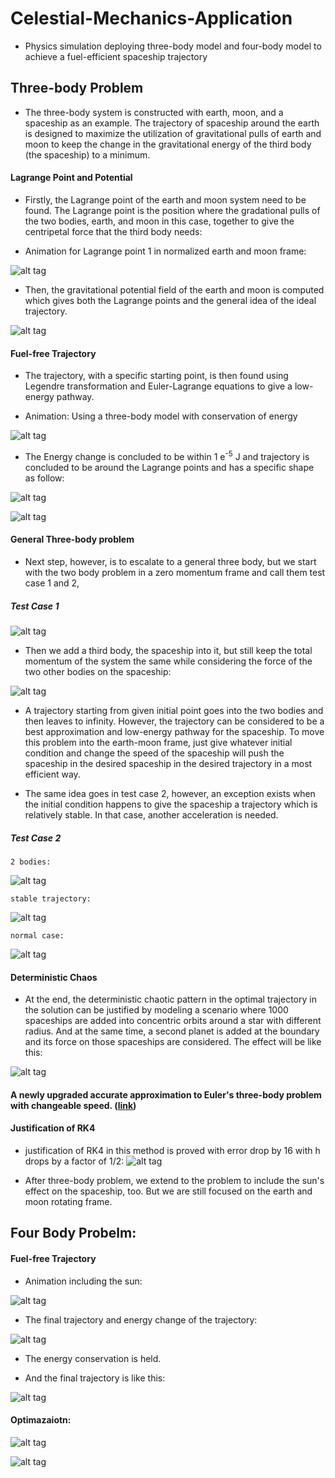 # Celestial-Mechanics-Application
* Physics simulation deploying three-body model and four-body model to achieve a fuel-efficient spaceship trajectory

## Three-body Problem

* The three-body system is constructed with earth, moon, and a spaceship as an example. The trajectory of spaceship around the earth is designed to maximize the utilization of gravitational pulls of earth and moon to keep the change in the gravitational energy of the third body (the spaceship) to a minimum.

#### Lagrange Point and Potential

* Firstly, the Lagrange point of the earth and moon system need to be found. The Lagrange point is the position where the gradational pulls of the two bodies, earth, and moon in this case, together to give the centripetal force that the third body needs:

* Animation for Lagrange point 1 in normalized earth and moon frame:

![alt tag](https://github.com/ZhekaiJin/Celestial-Mechanics-Application/blob/three_body_problem/Lagrange%20field%20and%20point/L1.gif)

* Then, the gravitational potential field of the earth and moon is computed which gives both the Lagrange points and the general idea of the ideal trajectory.

![alt tag](https://github.com/ZhekaiJin/Celestial-Mechanics-Application/blob/three_body_problem/Lagrange%20field%20and%20point/2-D%20plot.png)

#### Fuel-free Trajectory

* The trajectory, with a specific starting point, is then found using Legendre transformation and Euler-Lagrange equations to give a low-energy pathway. 

* Animation: Using a three-body model with conservation of energy

![alt tag](https://github.com/ZhekaiJin/Celestial-Mechanics-Application/blob/three_body_problem/Animation%20part/Animation.gif)

* The Energy change is concluded to be within 1 e<sup>-5</sup> J and trajectory is concluded to be around the Lagrange points and has a specific shape as follow:

![alt tag](https://github.com/ZhekaiJin/Celestial-Mechanics-Application/blob/three_body_problem/Optimum%20Trajectory%20in%20earth_moon%20system/RK4%20approximation%20by%20Jacob/Position_3_body--Jacob.png)

![alt tag](https://github.com/ZhekaiJin/Celestial-Mechanics-Application/blob/three_body_problem/Optimum%20Trajectory%20in%20earth_moon%20system/RK4%20approximation%20by%20Jacob/Energy--Jacob.png)

#### General Three-body problem 

* Next step, however, is to escalate to a general three body, but we start with the two body problem in a zero momentum frame and call them test case 1 and 2,

##### Test Case 1

![alt tag](https://github.com/ZhekaiJin/Celestial-Mechanics-Application/blob/three_body_problem/Primitive%20three%20body%20problem/zero%20momentum%20attempt/test%20case%201/2_body_testcase1.gif)

* Then we add a third body, the spaceship into it, but still keep the total momentum of the system the same while considering the force of the two other bodies on the spaceship:

![alt tag](https://github.com/ZhekaiJin/Celestial-Mechanics-Application/blob/three_body_problem/Primitive%20three%20body%20problem/zero%20momentum%20attempt/test%20case%201/spaceship%20ani.gif)

* A trajectory starting from given initial point goes into the two bodies and then leaves to infinity. However, the trajectory can be considered to be a best approximation and low-energy pathway for the spaceship. To move this problem into the earth-moon frame, just give whatever initial condition and change the speed of the spaceship will push the spaceship in the desired spaceship in the desired trajectory in a most efficient way.

* The same idea goes in test case 2, however, an exception exists when the initial condition happens to give the spaceship a trajectory which is relatively stable. In that case, another acceleration is needed.

##### Test Case 2

`2 bodies: ` 

![alt tag](https://github.com/ZhekaiJin/Celestial-Mechanics-Application/blob/three_body_problem/Primitive%20three%20body%20problem/zero%20momentum%20attempt/test%20case%202/2body_case2.gif)

`stable trajectory: `

![alt tag](https://github.com/ZhekaiJin/Celestial-Mechanics-Application/blob/three_body_problem/Primitive%20three%20body%20problem/zero%20momentum%20attempt/test%20case%202/stable_testcase2.gif)

`normal case:`

![alt tag](https://github.com/ZhekaiJin/Celestial-Mechanics-Application/blob/three_body_problem/Primitive%20three%20body%20problem/zero%20momentum%20attempt/test%20case%202/unstable_testcase2.gif)

#### Deterministic Chaos

* At the end, the deterministic chaotic pattern in the optimal trajectory in the solution can be justified by modeling a scenario where 1000 spaceships are added into concentric orbits around a star with different radius. And at the same time, a second planet is added at the boundary and its force on those spaceships are considered. The effect will be like this:

![alt tag](https://github.com/ZhekaiJin/Celestial-Mechanics-Application/blob/three_body_problem/Primitive%20three%20body%20problem/Influence%20on%20test%20spaceship/restricted_threebody/optimized.gif)

#### A newly upgraded accurate approximation to Euler's three-body problem with changeable speed. ([link](https://sites.google.com/site/celestialmechanicspresentation/home/three-body-design))

#### Justification of RK4

* justification of RK4 in this method is proved with error drop by 16 with h drops by a factor of 1/2:
![alt tag](src/Optimum%20Trajectory%20in%20earth_moon%20system/output-2.png)

* After three-body problem, we extend to the problem to include the sun's effect on the spaceship, too. But we are still focused on the earth and moon rotating frame.



## Four Body Probelm:

#### Fuel-free Trajectory

* Animation including the sun:

![alt tag](https://github.com/ZhekaiJin/Celestial-Mechanics-Application/blob/four_body-problem/Presentation/4%20BODY.gif)


* The final trajectory and energy change of the trajectory:

![alt tag](https://github.com/ZhekaiJin/Celestial-Mechanics-Application/blob/four_body-problem/Presentation/18217721_1908629269426223_312539679_n.png)

* The energy conservation is held.

* And the final trajectory is like this:

![alt tag](https://github.com/ZhekaiJin/Celestial-Mechanics-Application/blob/four_body-problem/Presentation/18254533_1908629252759558_1318339708_n.png)


#### Optimazaiotn:


![alt tag](https://github.com/ZhekaiJin/Celestial-Mechanics-Application/blob/master/src/Presentation/show.png)



![alt tag](https://github.com/ZhekaiJin/Celestial-Mechanics-Application/blob/four_body-problem/Optimazation%20in%20four%20body%20system/output.png)

